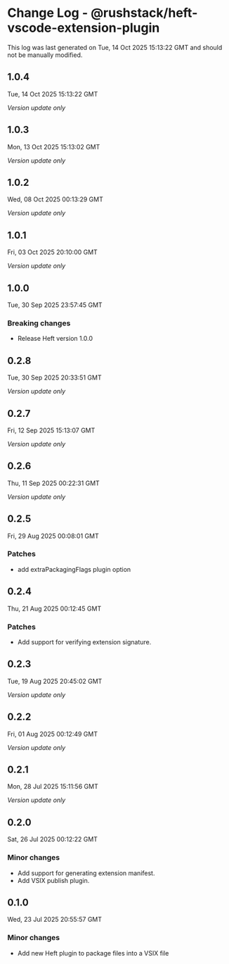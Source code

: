 # Change Log - @rushstack/heft-vscode-extension-plugin

This log was last generated on Tue, 14 Oct 2025 15:13:22 GMT and should not be manually modified.

## 1.0.4
Tue, 14 Oct 2025 15:13:22 GMT

_Version update only_

## 1.0.3
Mon, 13 Oct 2025 15:13:02 GMT

_Version update only_

## 1.0.2
Wed, 08 Oct 2025 00:13:29 GMT

_Version update only_

## 1.0.1
Fri, 03 Oct 2025 20:10:00 GMT

_Version update only_

## 1.0.0
Tue, 30 Sep 2025 23:57:45 GMT

### Breaking changes

- Release Heft version 1.0.0

## 0.2.8
Tue, 30 Sep 2025 20:33:51 GMT

_Version update only_

## 0.2.7
Fri, 12 Sep 2025 15:13:07 GMT

_Version update only_

## 0.2.6
Thu, 11 Sep 2025 00:22:31 GMT

_Version update only_

## 0.2.5
Fri, 29 Aug 2025 00:08:01 GMT

### Patches

- add extraPackagingFlags plugin option

## 0.2.4
Thu, 21 Aug 2025 00:12:45 GMT

### Patches

- Add support for verifying extension signature.

## 0.2.3
Tue, 19 Aug 2025 20:45:02 GMT

_Version update only_

## 0.2.2
Fri, 01 Aug 2025 00:12:49 GMT

_Version update only_

## 0.2.1
Mon, 28 Jul 2025 15:11:56 GMT

_Version update only_

## 0.2.0
Sat, 26 Jul 2025 00:12:22 GMT

### Minor changes

- Add support for generating extension manifest.
- Add VSIX publish plugin.

## 0.1.0
Wed, 23 Jul 2025 20:55:57 GMT

### Minor changes

- Add new Heft plugin to package files into a VSIX file

